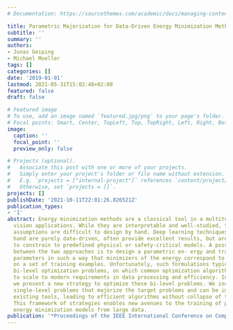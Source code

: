 ```yaml
---
# Documentation: https://sourcethemes.com/academic/docs/managing-content/

title: Parametric Majorization for Data-Driven Energy Minimization Methods
subtitle: ''
summary: ''
authors:
- Jonas Geiping
- Michael Moeller
tags: []
categories: []
date: '2019-01-01'
lastmod: 2021-05-31T15:02:48+02:00
featured: false
draft: false

# Featured image
# To use, add an image named `featured.jpg/png` to your page's folder.
# Focal points: Smart, Center, TopLeft, Top, TopRight, Left, Right, BottomLeft, Bottom, BottomRight.
image:
  caption: ''
  focal_point: ''
  preview_only: false

# Projects (optional).
#   Associate this post with one or more of your projects.
#   Simply enter your project's folder or file name without extension.
#   E.g. `projects = ["internal-project"]` references `content/project/deep-learning/index.md`.
#   Otherwise, set `projects = []`.
projects: []
publishDate: '2021-10-11T22:01:26.826521Z'
publication_types:
- '1'
abstract: Energy minimization methods are a classical tool in a multitude of computer
  vision applications. While they are interpretable and well-studied, their regularity
  assumptions are difficult to design by hand. Deep learning techniques on the other
  hand are purely data-driven, often provide excellent results, but are very difficult
  to constrain to predefined physical or safety-critical models. A possible combination
  between the two approaches is to design a parametric en- ergy and train the free
  parameters in such a way that minimizers of the energy correspond to desired solution
  on a set of training examples. Unfortunately, such formulations typically lead to
  bi-level optimization problems, on which common optimization algorithms are difficult
  to scale to modern requirements in data processing and efficiency. In this work,
  we present a new strategy to optimize these bi-level problems. We investigate surrogate
  single-level problems that majorize the target problems and can be implemented with
  existing tools, leading to efficient algorithms without collapse of the energy function.
  This framework of strategies enables new avenues to the training of parameterized
  energy minimization models from large data.
publication: '*Proceedings of the IEEE International Conference on Computer Vision*'
---
```


